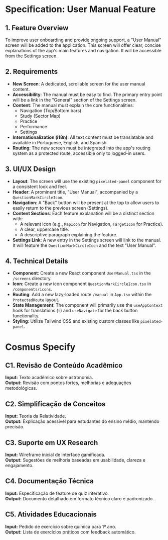 # Specification: User Manual Feature

## 1. Feature Overview

To improve user onboarding and provide ongoing support, a "User Manual" screen will be added to the application. This screen will offer clear, concise explanations of the app's main features and navigation. It will be accessible from the Settings screen.

## 2. Requirements

- **New Screen**: A dedicated, scrollable screen for the user manual content.
- **Accessibility**: The manual must be easy to find. The primary entry point will be a link in the "General" section of the Settings screen.
- **Content**: The manual must explain the core functionalities:
    - Navigation (Top/Bottom bars)
    - Study (Sector Map)
    - Practice
    - Performance
    - Settings
- **Internationalization (i18n)**: All text content must be translatable and available in Portuguese, English, and Spanish.
- **Routing**: The new screen must be integrated into the app's routing system as a protected route, accessible only to logged-in users.

## 3. UI/UX Design

- **Layout**: The screen will use the existing `pixelated-panel` component for a consistent look and feel.
- **Header**: A prominent title, "User Manual", accompanied by a `QuestionMarkCircleIcon`.
- **Navigation**: A "Back" button will be present at the top to allow users to easily return to the previous screen (Settings).
- **Content Sections**: Each feature explanation will be a distinct section with:
    - A relevant icon (e.g., `MapIcon` for Navigation, `TargetIcon` for Practice).
    - A clear, uppercase title.
    - A descriptive paragraph explaining the feature.
- **Settings Link**: A new entry in the Settings screen will link to the manual. It will feature the `QuestionMarkCircleIcon` and the text "User Manual".

## 4. Technical Details

- **Component**: Create a new React component `UserManual.tsx` in the `/screens` directory.
- **Icon**: Create a new icon component `QuestionMarkCircleIcon.tsx` in `/components/icons`.
- **Routing**: Add a new lazy-loaded route `/manual` in `App.tsx` within the `ProtectedRoute` layout.
- **State Management**: The component will primarily use the `useAppContext` hook for translations (`t`) and `useNavigate` for the back button functionality.
- **Styling**: Utilize Tailwind CSS and existing custom classes like `pixelated-panel`.


# Cosmus Specify

## C1. Revisão de Conteúdo Acadêmico
**Input:** Texto acadêmico sobre astronomia.  
**Output:** Revisão com pontos fortes, melhorias e adequações metodológicas.

## C2. Simplificação de Conceitos
**Input:** Teoria da Relatividade.  
**Output:** Explicação acessível para estudantes do ensino médio, mantendo precisão.

## C3. Suporte em UX Research
**Input:** Wireframe inicial de interface gamificada.  
**Output:** Sugestões de melhoria baseadas em usabilidade, clareza e engajamento.

## C4. Documentação Técnica
**Input:** Especificação de feature de quiz interativo.  
**Output:** Documento detalhado em formato técnico claro e padronizado.

## C5. Atividades Educacionais
**Input:** Pedido de exercício sobre química para 1º ano.  
**Output:** Lista de exercícios práticos com feedback automático.



